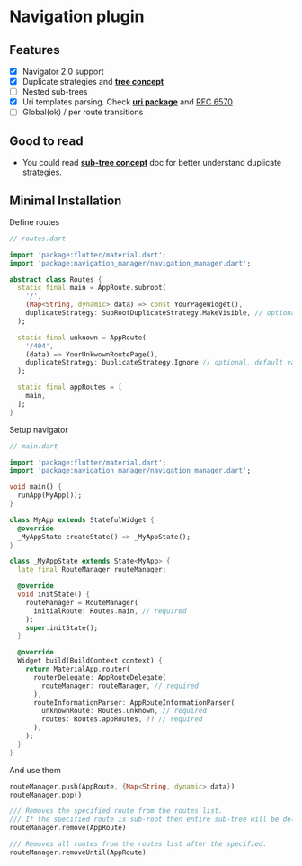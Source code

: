 # Navigation plugin

## Features

- [x] Navigator 2.0 support
- [x] Duplicate strategies and [**tree concept**](doc/subtrees.md)
- [ ] Nested sub-trees
- [x] Uri templates parsing. Check [**uri package**](https://pub.dev/packages/uri) and [RFC 6570](https://datatracker.ietf.org/doc/html/rfc6570)
- [ ] Global(ok) / per route transitions

## Good to read

- You could read [**sub-tree concept**](doc/subtrees.md) doc for better understand duplicate strategies.

## Minimal Installation

Define routes

```dart
// routes.dart

import 'package:flutter/material.dart';
import 'package:navigation_manager/navigation_manager.dart';

abstract class Routes {
  static final main = AppRoute.subroot(
    '/',
    (Map<String, dynamic> data) => const YourPageWidget(),
    duplicateStrategy: SubRootDuplicateStrategy.MakeVisible, // optional, default value
  );

  static final unknown = AppRoute(
    '/404',
    (data) => YourUnkwownRoutePage(),
    duplicateStrategy: DuplicateStrategy.Ignore // optional, default value
  );

  static final appRoutes = [
    main,
  ];
}
```

Setup navigator

```dart
// main.dart

import 'package:flutter/material.dart';
import 'package:navigation_manager/navigation_manager.dart';

void main() {
  runApp(MyApp());
}

class MyApp extends StatefulWidget {
  @override
  _MyAppState createState() => _MyAppState();
}

class _MyAppState extends State<MyApp> {
  late final RouteManager routeManager;

  @override
  void initState() {
    routeManager = RouteManager(
      initialRoute: Routes.main, // required
    );
    super.initState();
  }

  @override
  Widget build(BuildContext context) {
    return MaterialApp.router(
      routerDelegate: AppRouteDelegate(
        routeManager: routeManager, // required
      ),
      routeInformationParser: AppRouteInformationParser(
        unknownRoute: Routes.unknown, // required 
        routes: Routes.appRoutes, ?? // required
      ),
    );
  }
}
```

And use them

```dart
routeManager.push(AppRoute, {Map<String, dynamic> data})
routeManager.pop()

/// Removes the specified route from the routes list.
/// If the specified route is sub-root then entire sub-tree will be deleted.
routeManager.remove(AppRoute)

/// Removes all routes from the routes list after the specified.
routeManager.removeUntil(AppRoute)
```
